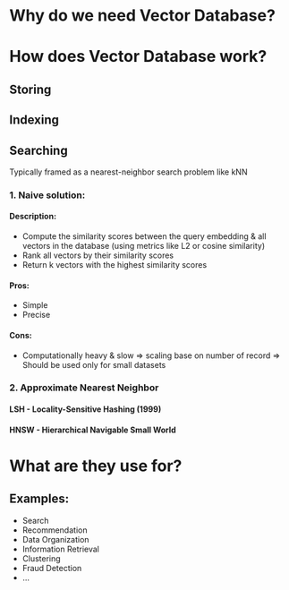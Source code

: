 # Why do we need Vector Database?

# How does Vector Database work?

## Storing

## Indexing

## Searching
Typically framed as a nearest-neighbor search problem like kNN
### 1. Naive solution:

#### Description:
- Compute the similarity scores between the query embedding & all vectors in the database (using metrics like L2 or cosine similarity)
- Rank all vectors by their similarity scores
- Return k vectors with the highest similarity scores

#### Pros:
- Simple
- Precise

#### Cons:
- Computationally heavy & slow => scaling base on number of record
=> Should be used only for small datasets

### 2. Approximate Nearest Neighbor

#### LSH - Locality-Sensitive Hashing (1999)

#### HNSW - Hierarchical Navigable Small World

# What are they use for?

## Examples:
- Search
- Recommendation
- Data Organization
- Information Retrieval
- Clustering
- Fraud Detection
- ...
